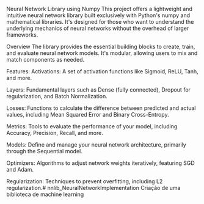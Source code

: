 Neural Network Library using Numpy
This project offers a lightweight and intuitive neural network library built exclusively with Python's numpy and mathematical libraries. It's designed for those who want to understand the underlying mechanics of neural networks without the overhead of larger frameworks.

Overview
The library provides the essential building blocks to create, train, and evaluate neural network models. It's modular, allowing users to mix and match components as needed.

Features:
Activations: A set of activation functions like Sigmoid, ReLU, Tanh, and more.

Layers: Fundamental layers such as Dense (fully connected), Dropout for regularization, and Batch Normalization.

Losses: Functions to calculate the difference between predicted and actual values, including Mean Squared Error and Binary Cross-Entropy.

Metrics: Tools to evaluate the performance of your model, including Accuracy, Precision, Recall, and more.

Models: Define and manage your neural network architecture, primarily through the Sequential model.

Optimizers: Algorithms to adjust network weights iteratively, featuring SGD and Adam.

Regularization: Techniques to prevent overfitting, including L2 regularization.# nnlib_NeuralNetworkImplementation
 Criação de uma biblioteca de machine learning
